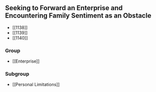## Seeking to Forward an Enterprise and Encountering Family Sentiment as an Obstacle

- [[1138]]
- [[1139]]
- [[1140]]

### Group
- [[Enterprise]]

### Subgroup
- [[Personal Limitations]]


